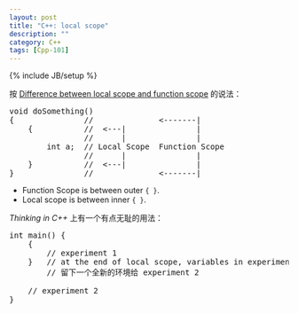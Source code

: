 ```yaml
---
layout: post
title: "C++: local scope"
description: ""
category: C++
tags: [Cpp-101]
---
```

{% include JB/setup %}

按 [Difference between local scope and function scope](http://stackoverflow.com/a/7933839) 的说法：

<pre class="prettyprint linenums">
void doSomething()
{				//				<-------|
	{			//	<---|				| 
				//		|				|
		int a;	// Local Scope	Function Scope
				//		|				|
	}			//	<---|				| 
}				//				<-------|
</pre>

- Function Scope is between outer `{ }`.
- Local scope is between inner `{ }`.

_Thinking in C++_ 上有一个有点无耻的用法：

<pre class="prettyprint linenums">
int main() {
	{
		// experiment 1
	}	// at the end of local scope, variables in experiment 1 are all destructed
		// 留下一个全新的环境给 experiment 2
	
	// experiment 2
}
</pre>
